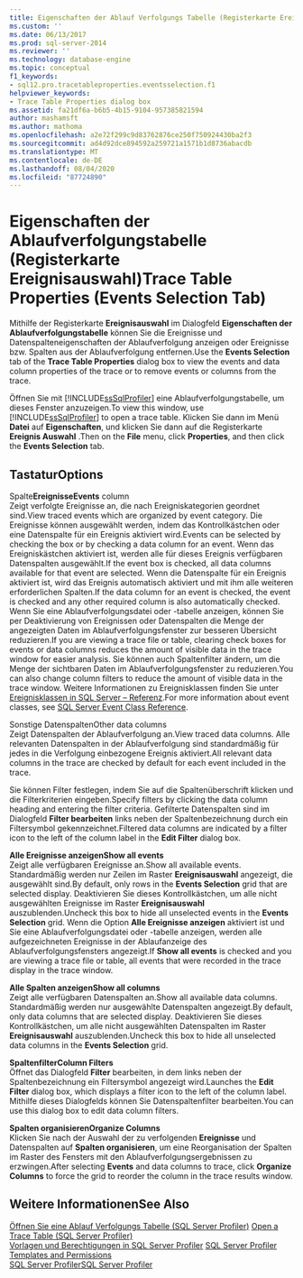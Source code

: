 ```yaml
---
title: Eigenschaften der Ablauf Verfolgungs Tabelle (Registerkarte Ereignis Auswahl) | Microsoft-Dokumentation
ms.custom: ''
ms.date: 06/13/2017
ms.prod: sql-server-2014
ms.reviewer: ''
ms.technology: database-engine
ms.topic: conceptual
f1_keywords:
- sql12.pro.tracetableproperties.eventsselection.f1
helpviewer_keywords:
- Trace Table Properties dialog box
ms.assetid: fa21df6a-b6b5-4b15-9104-957385821594
author: mashamsft
ms.author: mathoma
ms.openlocfilehash: a2e72f299c9d83762876ce250f750924430ba2f3
ms.sourcegitcommit: ad4d92dce894592a259721a1571b1d8736abacdb
ms.translationtype: MT
ms.contentlocale: de-DE
ms.lasthandoff: 08/04/2020
ms.locfileid: "87724890"
---
```

# <a name="trace-table-properties-events-selection-tab"></a><span data-ttu-id="768f7-102">Eigenschaften der Ablaufverfolgungstabelle (Registerkarte Ereignisauswahl)</span><span class="sxs-lookup"><span data-stu-id="768f7-102">Trace Table Properties (Events Selection Tab)</span></span>
  <span data-ttu-id="768f7-103">Mithilfe der Registerkarte **Ereignisauswahl** im Dialogfeld **Eigenschaften der Ablaufverfolgungstabelle** können Sie die Ereignisse und Datenspalteneigenschaften der Ablaufverfolgung anzeigen oder Ereignisse bzw. Spalten aus der Ablaufverfolgung entfernen.</span><span class="sxs-lookup"><span data-stu-id="768f7-103">Use the **Events Selection** tab of the **Trace Table Properties** dialog box to view the events and data column properties of the trace or to remove events or columns from the trace.</span></span>  
  
 <span data-ttu-id="768f7-104">Öffnen Sie mit [!INCLUDE[ssSqlProfiler](../includes/sssqlprofiler-md.md)] eine Ablaufverfolgungstabelle, um dieses Fenster anzuzeigen.</span><span class="sxs-lookup"><span data-stu-id="768f7-104">To view this window, use [!INCLUDE[ssSqlProfiler](../includes/sssqlprofiler-md.md)] to open a trace table.</span></span> <span data-ttu-id="768f7-105">Klicken Sie dann im Menü **Datei** auf **Eigenschaften**, und klicken Sie dann auf die Registerkarte **Ereignis Auswahl** .</span><span class="sxs-lookup"><span data-stu-id="768f7-105">Then on the **File** menu, click **Properties**, and then click the **Events Selection** tab.</span></span>  
  
## <a name="options"></a><span data-ttu-id="768f7-106">Tastatur</span><span class="sxs-lookup"><span data-stu-id="768f7-106">Options</span></span>  
 <span data-ttu-id="768f7-107">Spalte**Ereignisse**</span><span class="sxs-lookup"><span data-stu-id="768f7-107">**Events** column</span></span>  
 <span data-ttu-id="768f7-108">Zeigt verfolgte Ereignisse an, die nach Ereigniskategorien geordnet sind.</span><span class="sxs-lookup"><span data-stu-id="768f7-108">View traced events which are organized by event category.</span></span> <span data-ttu-id="768f7-109">Die Ereignisse können ausgewählt werden, indem das Kontrollkästchen oder eine Datenspalte für ein Ereignis aktiviert wird.</span><span class="sxs-lookup"><span data-stu-id="768f7-109">Events can be selected by checking the box or by checking a data column for an event.</span></span> <span data-ttu-id="768f7-110">Wenn das Ereigniskästchen aktiviert ist, werden alle für dieses Ereignis verfügbaren Datenspalten ausgewählt.</span><span class="sxs-lookup"><span data-stu-id="768f7-110">If the event box is checked, all data columns available for that event are selected.</span></span> <span data-ttu-id="768f7-111">Wenn die Datenspalte für ein Ereignis aktiviert ist, wird das Ereignis automatisch aktiviert und mit ihm alle weiteren erforderlichen Spalten.</span><span class="sxs-lookup"><span data-stu-id="768f7-111">If the data column for an event is checked, the event is checked and any other required column is also automatically checked.</span></span> <span data-ttu-id="768f7-112">Wenn Sie eine Ablaufverfolgungsdatei oder -tabelle anzeigen, können Sie per Deaktivierung von Ereignissen oder Datenspalten die Menge der angezeigten Daten im Ablaufverfolgungsfenster zur besseren Übersicht reduzieren.</span><span class="sxs-lookup"><span data-stu-id="768f7-112">If you are viewing a trace file or table, clearing check boxes for events or data columns reduces the amount of visible data in the trace window for easier analysis.</span></span> <span data-ttu-id="768f7-113">Sie können auch Spaltenfilter ändern, um die Menge der sichtbaren Daten im Ablaufverfolgungsfenster zu reduzieren.</span><span class="sxs-lookup"><span data-stu-id="768f7-113">You can also change column filters to reduce the amount of visible data in the trace window.</span></span> <span data-ttu-id="768f7-114">Weitere Informationen zu Ereignisklassen finden Sie unter [Ereignisklassen in SQL Server – Referenz](../relational-databases/event-classes/sql-server-event-class-reference.md).</span><span class="sxs-lookup"><span data-stu-id="768f7-114">For more information about event classes, see [SQL Server Event Class Reference](../relational-databases/event-classes/sql-server-event-class-reference.md).</span></span>  
  
 <span data-ttu-id="768f7-115">Sonstige Datenspalten</span><span class="sxs-lookup"><span data-stu-id="768f7-115">Other data columns</span></span>  
 <span data-ttu-id="768f7-116">Zeigt Datenspalten der Ablaufverfolgung an.</span><span class="sxs-lookup"><span data-stu-id="768f7-116">View traced data columns.</span></span> <span data-ttu-id="768f7-117">Alle relevanten Datenspalten in der Ablaufverfolgung sind standardmäßig für jedes in die Verfolgung einbezogene Ereignis aktiviert.</span><span class="sxs-lookup"><span data-stu-id="768f7-117">All relevant data columns in the trace are checked by default for each event included in the trace.</span></span>  
  
 <span data-ttu-id="768f7-118">Sie können Filter festlegen, indem Sie auf die Spaltenüberschrift klicken und die Filterkriterien eingeben.</span><span class="sxs-lookup"><span data-stu-id="768f7-118">Specify filters by clicking the data column heading and entering the filter criteria.</span></span> <span data-ttu-id="768f7-119">Gefilterte Datenspalten sind im Dialogfeld **Filter bearbeiten** links neben der Spaltenbezeichnung durch ein Filtersymbol gekennzeichnet.</span><span class="sxs-lookup"><span data-stu-id="768f7-119">Filtered data columns are indicated by a filter icon to the left of the column label in the **Edit Filter** dialog box.</span></span>  
  
 <span data-ttu-id="768f7-120">**Alle Ereignisse anzeigen**</span><span class="sxs-lookup"><span data-stu-id="768f7-120">**Show all events**</span></span>  
 <span data-ttu-id="768f7-121">Zeigt alle verfügbaren Ereignisse an.</span><span class="sxs-lookup"><span data-stu-id="768f7-121">Show all available events.</span></span> <span data-ttu-id="768f7-122">Standardmäßig werden nur Zeilen im Raster **Ereignisauswahl** angezeigt, die ausgewählt sind.</span><span class="sxs-lookup"><span data-stu-id="768f7-122">By default, only rows in the **Events Selection** grid that are selected display.</span></span> <span data-ttu-id="768f7-123">Deaktivieren Sie dieses Kontrollkästchen, um alle nicht ausgewählten Ereignisse im Raster **Ereignisauswahl** auszublenden.</span><span class="sxs-lookup"><span data-stu-id="768f7-123">Uncheck this box to hide all unselected events in the **Events Selection** grid.</span></span> <span data-ttu-id="768f7-124">Wenn die Option **Alle Ereignisse anzeigen** aktiviert ist und Sie eine Ablaufverfolgungsdatei oder -tabelle anzeigen, werden alle aufgezeichneten Ereignisse in der Ablaufanzeige des Ablaufverfolgungsfensters angezeigt.</span><span class="sxs-lookup"><span data-stu-id="768f7-124">If **Show all events** is checked and you are viewing a trace file or table, all events that were recorded in the trace display in the trace window.</span></span>  
  
 <span data-ttu-id="768f7-125">**Alle Spalten anzeigen**</span><span class="sxs-lookup"><span data-stu-id="768f7-125">**Show all columns**</span></span>  
 <span data-ttu-id="768f7-126">Zeigt alle verfügbaren Datenspalten an.</span><span class="sxs-lookup"><span data-stu-id="768f7-126">Show all available data columns.</span></span> <span data-ttu-id="768f7-127">Standardmäßig werden nur ausgewählte Datenspalten angezeigt.</span><span class="sxs-lookup"><span data-stu-id="768f7-127">By default, only data columns that are selected display.</span></span> <span data-ttu-id="768f7-128">Deaktivieren Sie dieses Kontrollkästchen, um alle nicht ausgewählten Datenspalten im Raster **Ereignisauswahl** auszublenden.</span><span class="sxs-lookup"><span data-stu-id="768f7-128">Uncheck this box to hide all unselected data columns in the **Events Selection** grid.</span></span>  
  
 <span data-ttu-id="768f7-129">**Spaltenfilter**</span><span class="sxs-lookup"><span data-stu-id="768f7-129">**Column Filters**</span></span>  
 <span data-ttu-id="768f7-130">Öffnet das Dialogfeld **Filter** bearbeiten, in dem links neben der Spaltenbezeichnung ein Filtersymbol angezeigt wird.</span><span class="sxs-lookup"><span data-stu-id="768f7-130">Launches the **Edit Filter** dialog box, which displays a filter icon to the left of the column label.</span></span> <span data-ttu-id="768f7-131">Mithilfe dieses Dialogfelds können Sie Datenspaltenfilter bearbeiten.</span><span class="sxs-lookup"><span data-stu-id="768f7-131">You can use this dialog box to edit data column filters.</span></span>  
  
 <span data-ttu-id="768f7-132">**Spalten organisieren**</span><span class="sxs-lookup"><span data-stu-id="768f7-132">**Organize Columns**</span></span>  
 <span data-ttu-id="768f7-133">Klicken Sie nach der Auswahl der zu verfolgenden **Ereignisse** und Datenspalten auf **Spalten organisieren**, um eine Reorganisation der Spalten im Raster des Fensters mit den Ablaufverfolgungsergebnissen zu erzwingen.</span><span class="sxs-lookup"><span data-stu-id="768f7-133">After selecting **Events** and data columns to trace, click **Organize Columns** to force the grid to reorder the column in the trace results window.</span></span>  
  
## <a name="see-also"></a><span data-ttu-id="768f7-134">Weitere Informationen</span><span class="sxs-lookup"><span data-stu-id="768f7-134">See Also</span></span>  
 <span data-ttu-id="768f7-135">[Öffnen Sie eine Ablauf Verfolgungs Tabelle &#40;SQL Server Profiler&#41;](../tools/sql-server-profiler/open-a-trace-table-sql-server-profiler.md) </span><span class="sxs-lookup"><span data-stu-id="768f7-135">[Open a Trace Table &#40;SQL Server Profiler&#41;](../tools/sql-server-profiler/open-a-trace-table-sql-server-profiler.md) </span></span>  
 <span data-ttu-id="768f7-136">[Vorlagen und Berechtigungen in SQL Server Profiler](../tools/sql-server-profiler/sql-server-profiler-templates-and-permissions.md) </span><span class="sxs-lookup"><span data-stu-id="768f7-136">[SQL Server Profiler Templates and Permissions](../tools/sql-server-profiler/sql-server-profiler-templates-and-permissions.md) </span></span>  
 [<span data-ttu-id="768f7-137">SQL Server Profiler</span><span class="sxs-lookup"><span data-stu-id="768f7-137">SQL Server Profiler</span></span>](../tools/sql-server-profiler/sql-server-profiler.md)  
  
  

